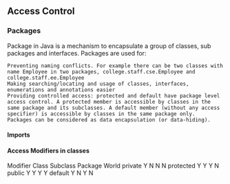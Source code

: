 ## Access Control
### Packages
Package in Java is a mechanism to encapsulate a group of classes, sub packages and interfaces. Packages are used for:

    Preventing naming conflicts. For example there can be two classes with name Employee in two packages, college.staff.cse.Employee and college.staff.ee.Employee
    Making searching/locating and usage of classes, interfaces, enumerations and annotations easier
    Providing controlled access: protected and default have package level access control. A protected member is accessible by classes in the same package and its subclasses. A default member (without any access specifier) is accessible by classes in the same package only.
    Packages can be considered as data encapsulation (or data-hiding).


#### Imports

#### Access Modifiers in classes 
Modifier 	Class 	Subclass	Package	World
private 	Y 		N 			N 		N
protected 	Y 		Y 			Y 		N
public 		Y 		Y 			Y 		Y
default 	Y 		N 			Y 		N 